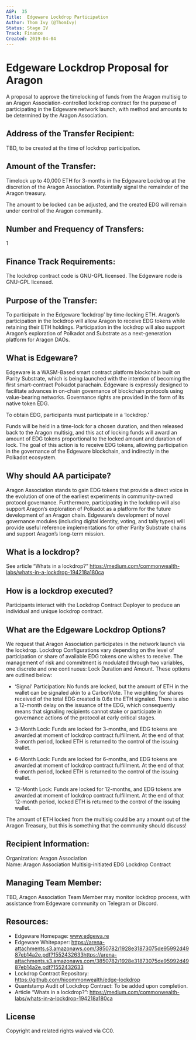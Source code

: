```yaml
---
AGP:  35
Title:  Edgeware Lockdrop Participation
Author: Thom Ivy (@ThomIvy)
Status: Stage IV
Track: Finance
Created: 2019-04-04
---
```


# Edgeware Lockdrop Proposal for Aragon
A proposal to approve the timelocking of funds from the Aragon multisig to an Aragon Association-controlled lockdrop contract for the purpose of participating in the Edgeware network launch, with method and amounts to be determined by the Aragon Association.

## Address of the Transfer Recipient:
TBD, to be created at the time of lockdrop participation.

## Amount of the Transfer: 
Timelock up to 40,000 ETH for 3-months in the Edgeware Lockdrop at the discretion of the Aragon Association.
Potentially signal the remainder of the Aragon treasury.

The amount to be locked can be adjusted, and the created EDG will remain under control of the Aragon community.

## Number and Frequency of Transfers:
1

## Finance Track Requirements:
The lockdrop contract code is GNU-GPL licensed. The Edgeware node is GNU-GPL licensed.

## Purpose of the Transfer:
To participate in the Edgeware ‘lockdrop’ by time-locking ETH. Aragon’s participation in the lockdrop will allow Aragon to receive EDG tokens while retaining their ETH holdings. Participation in the lockdrop will also support Aragon’s exploration of Polkadot and Substrate as a next-generation platform for Aragon DAOs.

## What is Edgeware? 
Edgeware is a WASM-Based smart contract platform blockchain built on Parity Substrate, which is being launched with the intention of becoming the first smart-contract Polkadot parachain. Edgeware is expressly designed to facilitate advances in on-chain governance of blockchain protocols using value-bearing networks. Governance rights are provided in the form of its native token EDG.

To obtain EDG, participants must participate in a ‘lockdrop.’

Funds will be held in a time-lock for a chosen duration, and then released back to the Aragon multisig, and this act of locking funds will award an amount of EDG tokens proportional to the locked amount and duration of lock.  The goal of this action is to receive EDG tokens, allowing participation in the governance of the Edgeware blockchain, and indirectly in the Polkadot ecosystem.

## Why should AA participate?
Aragon Association stands to gain EDG tokens that provide a direct voice in the evolution of one of the earliest experiments in community-owned protocol governance. Furthermore, participating in the lockdrop will also support Aragon’s exploration of Polkadot as a platform for the future development of an Aragon chain. Edgeware’s development of novel governance modules (including digital identity, voting, and tally types) will provide useful reference implementations for other Parity Substrate chains and support Aragon’s long-term mission. 

## What is a lockdrop?
See article “Whats in a lockdrop?” https://medium.com/commonwealth-labs/whats-in-a-lockdrop-194218a180ca 

## How is a lockdrop executed?
Participants interact with the  Lockdrop Contract Deployer to produce an individual and unique lockdrop contract.


## What are the Edgeware Lockdrop Options?

We request that Aragon Association participates in the network launch via the lockdrop. Lockdrop Configurations vary depending on the level of participation or share of available EDG tokens one wishes to receive. The management of risk and commitment is modulated through two variables, one discrete and one continuous: Lock Duration and Amount. These options are outlined below:

- ‘Signal’ Participation: No funds are locked, but the amount of ETH in the wallet can be signaled akin to a CarbonVote. The weighting for shares received of the total EDG created is 0.6x the ETH signaled. There is also a 12-month delay on the issuance of the EDG, which consequently means that signaling recipients cannot stake or participate in governance actions of the protocol at early critical stages.

- 3-Month Lock: Funds are locked for 3-months, and EDG tokens are awarded at moment of lockdrop contract fulfillment. At the end of that 3-month period, locked ETH is returned to the control of the issuing wallet. 

- 6-Month Lock: Funds are locked for 6-months, and EDG tokens are awarded at moment of lockdrop contract fulfillment. At the end of that 6-month period, locked ETH is returned to the control of the issuing wallet. 

- 12-Month Lock: Funds are locked for 12-months, and EDG tokens are awarded at moment of lockdrop contract fulfillment. At the end of that 12-month period, locked ETH is returned to the control of the issuing wallet. 

The amount of ETH locked from the multisig could be any amount out of the Aragon Treasury, but this is something that the community should discuss!

## Recipient Information: 
Organization: Aragon Association  
Name: Aragon Association Multisig-initiated EDG Lockdrop Contract

## Managing Team Member: 
TBD, Aragon Association Team Member may monitor lockdrop process, with assistance from Edgeware community on Telegram or Discord. 

## Resources:
- Edgeware Homepage: www.edgewa.re 
- Edgeware Whitepaper: https://arena-attachments.s3.amazonaws.com/3850782/1928e31873075de95992d4987eb14a2e.pdf?1552432633https://arena-attachments.s3.amazonaws.com/3850782/1928e31873075de95992d4987eb14a2e.pdf?1552432633 
- Lockdrop Contract Repository:  https://github.com/hicommonwealth/edge-lockdrop
- Quantstamp Audit of Lockdrop Contract:  To be added upon completion.
- Article “Whats in a lockdrop?”: https://medium.com/commonwealth-labs/whats-in-a-lockdrop-194218a180ca


## License
Copyright and related rights waived via CC0.



